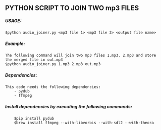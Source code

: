 ## PYTHON SCRIPT TO JOIN TWO mp3 FILES

##### USAGE:

	$python audio_joiner.py <mp3 file 1> <mp3 file 2> <output file name>

##### Example:

	The following command will join two mp3 files 1.mp3, 2.mp3 and store the merged file in out.mp3
	$python audio_joiner.py 1.mp3 2.mp3 out.mp3

##### Dependencies:

	This code needs the following dependencies:
    	- pydub
    	- ffmpeg

##### Install dependencies by executing the following commands:
    	$pip install pydub
    	$brew install ffmpeg --with-libvorbis --with-sdl2 --with-theora
